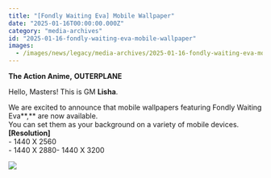 ```yaml
---
title: "[Fondly Waiting Eva] Mobile Wallpaper"
date: "2025-01-16T00:00:00.000Z"
category: "media-archives"
id: "2025-01-16-fondly-waiting-eva-mobile-wallpaper"
images:
  - /images/news/legacy/media-archives/2025-01-16-fondly-waiting-eva-mobile-wallpaper/98f5b16fe52e4d1b8da635a14961a24b.webp
---
```


**The Action Anime,** **OUTERPLANE**  
  
Hello, Masters! This is GM **Lisha**.  
  
We are excited to announce that mobile wallpapers featuring Fondly Waiting Eva**,** are now available.  
You can set them as your background on a variety of mobile devices.  
**\[Resolution\]**  
\- 1440 X 2560  
\- 1440 X 2880- 1440 X 3200

![](/images/news/legacy/media-archives/2025-01-16-fondly-waiting-eva-mobile-wallpaper/98f5b16fe52e4d1b8da635a14961a24b.webp)
